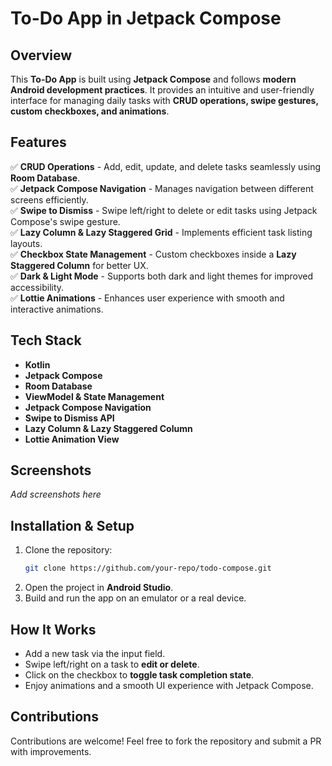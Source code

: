 # To-Do App in Jetpack Compose

## Overview
This **To-Do App** is built using **Jetpack Compose** and follows **modern Android development practices**. It provides an intuitive and user-friendly interface for managing daily tasks with **CRUD operations, swipe gestures, custom checkboxes, and animations**.

## Features

✅ **CRUD Operations** - Add, edit, update, and delete tasks seamlessly using **Room Database**.  
✅ **Jetpack Compose Navigation** - Manages navigation between different screens efficiently.  
✅ **Swipe to Dismiss** - Swipe left/right to delete or edit tasks using Jetpack Compose's swipe gesture.  
✅ **Lazy Column & Lazy Staggered Grid** - Implements efficient task listing layouts.  
✅ **Checkbox State Management** - Custom checkboxes inside a **Lazy Staggered Column** for better UX.  
✅ **Dark & Light Mode** - Supports both dark and light themes for improved accessibility.  
✅ **Lottie Animations** - Enhances user experience with smooth and interactive animations.  

## Tech Stack
- **Kotlin**
- **Jetpack Compose**
- **Room Database**
- **ViewModel & State Management**
- **Jetpack Compose Navigation**
- **Swipe to Dismiss API**
- **Lazy Column & Lazy Staggered Column**
- **Lottie Animation View**

## Screenshots
_Add screenshots here_

## Installation & Setup
1. Clone the repository:
   ```bash
   git clone https://github.com/your-repo/todo-compose.git
   ```
2. Open the project in **Android Studio**.
3. Build and run the app on an emulator or a real device.

## How It Works
- Add a new task via the input field.
- Swipe left/right on a task to **edit or delete**.
- Click on the checkbox to **toggle task completion state**.
- Enjoy animations and a smooth UI experience with Jetpack Compose.

## Contributions
Contributions are welcome! Feel free to fork the repository and submit a PR with improvements.

